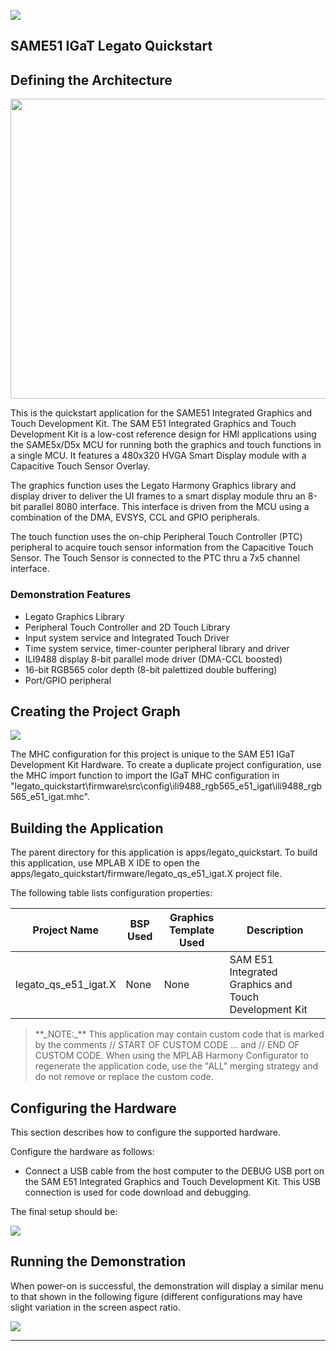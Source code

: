 
![](../../../../images/mhgs.png) 

SAME51 IGaT Legato Quickstart
-----------------------------

Defining the Architecture
-------------------------

<img src="../../../../images/igat_quickstart_block_diagram.png" width="800" height="480" />

This is the quickstart application for the SAME51 Integrated Graphics and Touch Development Kit.
The SAM E51 Integrated Graphics and Touch Development Kit is a low-cost reference design for HMI applications
using the SAME5x/D5x MCU for running both the graphics and touch functions in a single MCU. It features a 
480x320 HVGA Smart Display module with a Capacitive Touch Sensor Overlay.


The graphics function uses the Legato Harmony Graphics library and display driver to deliver the UI frames to
a smart display module thru an 8-bit parallel 8080 interface. This interface is driven from the MCU using a 
combination of the DMA, EVSYS, CCL and GPIO peripherals. 

The touch function uses the on-chip Peripheral Touch Controller (PTC) peripheral to acquire touch sensor information
from the Capacitive Touch Sensor. The Touch Sensor is connected to the PTC thru a 7x5 channel interface.

### Demonstration Features 

* Legato Graphics Library
* Peripheral Touch Controller and 2D Touch Library 
* Input system service and Integrated Touch Driver
* Time system service, timer-counter peripheral library and driver 
* ILI9488 display 8-bit parallel mode driver (DMA-CCL boosted) 
* 16-bit RGB565 color depth (8-bit palettized double buffering) 
* Port/GPIO peripheral

Creating the Project Graph
--------------------------

![](../../../../images/igat_qs_mhc.png)

The MHC configuration for this project is unique to the SAM E51 IGaT Development Kit Hardware. To create a
duplicate project configuration, use the MHC import function to import the IGaT MHC configuration in
"legato_quickstart\firmware\src\config\ili9488_rgb565_e51_igat\ili9488_rgb565_e51_igat.mhc".

Building the Application
------------------------

The parent directory for this application is apps/legato_quickstart. To build this application, use MPLAB X IDE to open the apps/legato_quickstart/firmware/legato_qs_e51_igat.X project file. 

The following table lists configuration properties: 

| Project Name  | BSP Used |Graphics Template Used | Description |
|---------------| ---------|---------------| ---------|
| legato_qs_e51_igat.X | None | None| SAM E51 Integrated Graphics and Touch Development Kit |

> \*\*\_NOTE:\_\*\* This application may contain custom code that is marked by the comments // START OF CUSTOM CODE ... and // END OF CUSTOM CODE. When using the MPLAB Harmony Configurator to regenerate the application code, use the "ALL" merging strategy and do not remove or replace the custom code.

Configuring the Hardware
------------------------

This section describes how to configure the supported hardware. 

Configure the hardware as follows: 

* Connect a USB cable from the host computer to the DEBUG USB port on the SAM E51 Integrated Graphics and Touch Development Kit. This USB connection is used for code download and debugging. 

The final setup should be: 

![](../../../../images/legato_qs_e51_igat_board.png)


Running the Demonstration
-------------------------

When power-on is successful, the demonstration will display a similar menu to that shown in the following figure (different configurations may have slight variation in the screen aspect ratio.

![](../../../../images/igat_quickstart.png)

* * * * *
